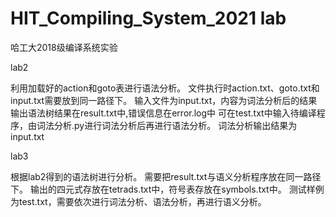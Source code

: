 # HIT_Compiling_System_2021 lab

哈工大2018级编译系统实验


lab2

利用加载好的action和goto表进行语法分析。
文件执行时action.txt、goto.txt和input.txt需要放到同一路径下。
输入文件为input.txt，内容为词法分析后的结果
输出语法树结果在result.txt中,错误信息在error.log中
可在test.txt中输入待编译程序，由词法分析.py进行词法分析后再进行语法分析。
词法分析输出结果为input.txt

lab3

根据lab2得到的语法树进行分析。
需要把result.txt与语义分析程序放在同一路径下。
输出的四元式存放在tetrads.txt中，符号表存放在symbols.txt中。
测试样例为test.txt，需要依次进行词法分析、语法分析，再进行语义分析。
